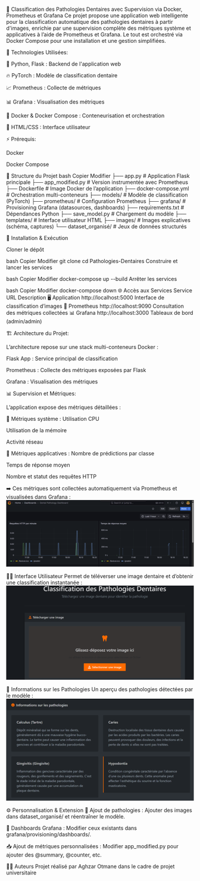 🦷 Classification des Pathologies Dentaires avec Supervision via Docker, Prometheus et Grafana
Ce projet propose une application web intelligente pour la classification automatique des pathologies dentaires à partir d'images, enrichie par une supervision complète des métriques système et applicatives à l’aide de Prometheus et Grafana. Le tout est orchestré via Docker Compose pour une installation et une gestion simplifiées.

🔧 Technologies Utilisées:

🐍 Python, Flask : Backend de l'application web

🔥 PyTorch : Modèle de classification dentaire

📈 Prometheus : Collecte de métriques

📊 Grafana : Visualisation des métriques

🐳 Docker & Docker Compose : Conteneurisation et orchestration

🎨 HTML/CSS : Interface utilisateur

⚡ Prérequis:

Docker

Docker Compose

📁 Structure du Projet
bash
Copier
Modifier
├── app.py                 # Application Flask principale
├── app_modified.py        # Version instrumentée avec Prometheus
├── Dockerfile             # Image Docker de l’application
├── docker-compose.yml     # Orchestration multi-conteneurs
├── models/                # Modèle de classification (PyTorch)
├── prometheus/            # Configuration Prometheus
├── grafana/               # Provisioning Grafana (datasources, dashboards)
├── requirements.txt       # Dépendances Python
├── save_model.py          # Chargement du modèle
├── templates/             # Interface utilisateur HTML
├── images/                # Images explicatives (schéma, captures)
└── dataset_organisé/      # Jeux de données structurés

🚀 Installation & Exécution

Cloner le dépôt

bash
Copier
Modifier
git clone <url-du-repo>
cd Pathologies-Dentaires
Construire et lancer les services

bash
Copier
Modifier
docker-compose up --build
Arrêter les services

bash
Copier
Modifier
docker-compose down
🌐 Accès aux Services
Service	URL	Description
🖥️ Application	http://localhost:5000	Interface de classification d’images
📡 Prometheus	http://localhost:9090	Consultation des métriques collectées
📊 Grafana	http://localhost:3000	Tableaux de bord (admin/admin)

🏗️ Architecture du Projet:

L’architecture repose sur une stack multi-conteneurs Docker :

Flask App : Service principal de classification

Prometheus : Collecte des métriques exposées par Flask

Grafana : Visualisation des métriques



📊 Supervision et Métriques:

L’application expose des métriques détaillées :

🔧 Métriques système :
Utilisation CPU

Utilisation de la mémoire

Activité réseau

🧠 Métriques applicatives :
Nombre de prédictions par classe

Temps de réponse moyen

Nombre et statut des requêtes HTTP

➡️ Ces métriques sont collectées automatiquement via Prometheus et visualisées dans Grafana :
![Visualisation Grafana](images/Grafana.png)



🧑‍💻 Interface Utilisateur
Permet de téléverser une image dentaire et d’obtenir une classification instantanée :
![Interface de l'application](images/app.png)



🦷 Informations sur les Pathologies
Un aperçu des pathologies détectées par le modèle :![Informations maladies](images/info.png)



⚙️ Personnalisation & Extension
🔁 Ajout de pathologies : Ajouter des images dans dataset_organisé/ et réentraîner le modèle.

📐 Dashboards Grafana : Modifier ceux existants dans grafana/provisioning/dashboards/.

📥 Ajout de métriques personnalisées : Modifier app_modified.py pour ajouter des @summary, @counter, etc.

👨‍🔧 Auteurs
Projet réalisé par Aghzar Otmane dans le cadre de projet universitaire
